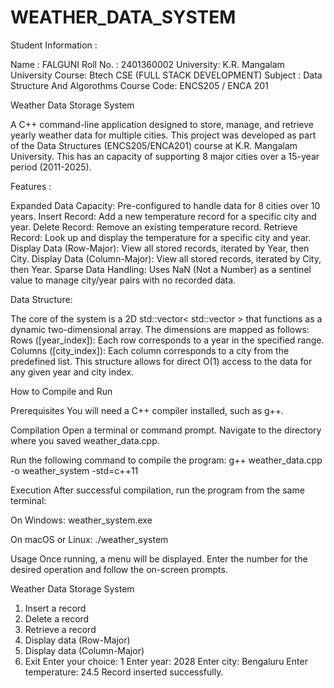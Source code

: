 # WEATHER_DATA_SYSTEM
Student Information :

Name : FALGUNI 
Roll No. : 2401360002
University: K.R. Mangalam University
Course: Btech CSE (FULL STACK DEVELOPMENT)
Subject : Data Structure And Algorothms
Course Code: ENCS205 / ENCA 201


Weather Data Storage System 


A C++ command-line application designed to store, manage, and retrieve yearly weather data for multiple cities. This project was developed as part of the Data Structures (ENCS205/ENCA201) course at K.R. Mangalam University.
This has an capacity of supporting 8 major cities over a 15-year period (2011-2025).


Features :

Expanded Data Capacity: Pre-configured to handle data for 8 cities over 10 years.
Insert Record: Add a new temperature record for a specific city and year.
Delete Record: Remove an existing temperature record.
Retrieve Record: Look up and display the temperature for a specific city and year.
Display Data (Row-Major): View all stored records, iterated by Year, then City.
Display Data (Column-Major): View all stored records, iterated by City, then Year.
Sparse Data Handling: Uses NaN (Not a Number) as a sentinel value to manage city/year pairs with no recorded data.

Data Structure:

The core of the system is a 2D std::vector< std::vector <double>> that functions as a dynamic two-dimensional array. The dimensions are mapped as follows:
Rows ([year_index]): Each row corresponds to a year in the specified range.
Columns ([city_index]): Each column corresponds to a city from the predefined list.
This structure allows for direct O(1) access to the data for any given year and city index.


How to Compile and Run

Prerequisites
You will need a C++ compiler installed, such as g++.

Compilation
Open a terminal or command prompt.
Navigate to the directory where you saved weather_data.cpp.

Run the following command to compile the program:
g++ weather_data.cpp -o weather_system -std=c++11


Execution
After successful compilation, run the program from the same terminal:

On Windows: weather_system.exe

On macOS or Linux: ./weather_system


Usage
Once running, a menu will be displayed. Enter the number for the desired operation and follow the on-screen prompts.

Weather Data Storage System
1. Insert a record
2. Delete a record
3. Retrieve a record
4. Display data (Row-Major)
5. Display data (Column-Major)
6. Exit
Enter your choice: 1
Enter year: 2028
Enter city: Bengaluru
Enter temperature: 24.5
Record inserted successfully.

